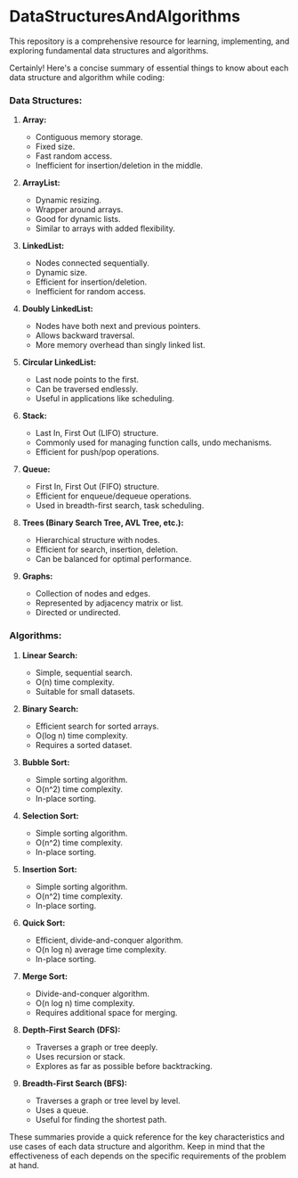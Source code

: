 # DataStructuresAndAlgorithms
This repository is a comprehensive resource for learning, implementing, and exploring fundamental data structures and algorithms. 

Certainly! Here's a concise summary of essential things to know about each data structure and algorithm while coding:

### Data Structures:

1. **Array:**
   - Contiguous memory storage.
   - Fixed size.
   - Fast random access.
   - Inefficient for insertion/deletion in the middle.

2. **ArrayList:**
   - Dynamic resizing.
   - Wrapper around arrays.
   - Good for dynamic lists.
   - Similar to arrays with added flexibility.

3. **LinkedList:**
   - Nodes connected sequentially.
   - Dynamic size.
   - Efficient for insertion/deletion.
   - Inefficient for random access.

4. **Doubly LinkedList:**
   - Nodes have both next and previous pointers.
   - Allows backward traversal.
   - More memory overhead than singly linked list.

5. **Circular LinkedList:**
   - Last node points to the first.
   - Can be traversed endlessly.
   - Useful in applications like scheduling.

6. **Stack:**
   - Last In, First Out (LIFO) structure.
   - Commonly used for managing function calls, undo mechanisms.
   - Efficient for push/pop operations.

7. **Queue:**
   - First In, First Out (FIFO) structure.
   - Efficient for enqueue/dequeue operations.
   - Used in breadth-first search, task scheduling.

8. **Trees (Binary Search Tree, AVL Tree, etc.):**
   - Hierarchical structure with nodes.
   - Efficient for search, insertion, deletion.
   - Can be balanced for optimal performance.

9. **Graphs:**
   - Collection of nodes and edges.
   - Represented by adjacency matrix or list.
   - Directed or undirected.

### Algorithms:

1. **Linear Search:**
   - Simple, sequential search.
   - O(n) time complexity.
   - Suitable for small datasets.

2. **Binary Search:**
   - Efficient search for sorted arrays.
   - O(log n) time complexity.
   - Requires a sorted dataset.

3. **Bubble Sort:**
   - Simple sorting algorithm.
   - O(n^2) time complexity.
   - In-place sorting.

4. **Selection Sort:**
   - Simple sorting algorithm.
   - O(n^2) time complexity.
   - In-place sorting.

5. **Insertion Sort:**
   - Simple sorting algorithm.
   - O(n^2) time complexity.
   - In-place sorting.

6. **Quick Sort:**
   - Efficient, divide-and-conquer algorithm.
   - O(n log n) average time complexity.
   - In-place sorting.

7. **Merge Sort:**
   - Divide-and-conquer algorithm.
   - O(n log n) time complexity.
   - Requires additional space for merging.

8. **Depth-First Search (DFS):**
   - Traverses a graph or tree deeply.
   - Uses recursion or stack.
   - Explores as far as possible before backtracking.

9. **Breadth-First Search (BFS):**
   - Traverses a graph or tree level by level.
   - Uses a queue.
   - Useful for finding the shortest path.

These summaries provide a quick reference for the key characteristics and use cases of each data structure and algorithm. Keep in mind that the effectiveness of each depends on the specific requirements of the problem at hand.
